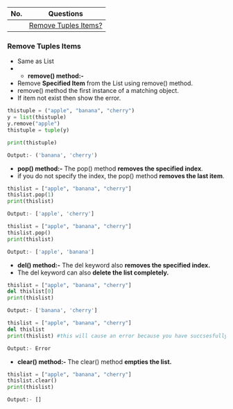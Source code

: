 |  No.  | Questions                                    |
| :---: | -------------------------------------------- |
|       | [Remove Tuples Items?](#remove-tuples-items) |

### **Remove Tuples Items**
* Same as List
* * **remove() method:-** 
* Remove **Specified Item** from the List using remove() method.
* remove() method the first instance of a matching object.
* If item not exist then show the error.
  
```python
thistuple = ("apple", "banana", "cherry")
y = list(thistuple)
y.remove("apple")
thistuple = tuple(y)

print(thistuple)

Output:- ('banana', 'cherry')
```
* **pop() method:-** The pop() method **removes the specified index**.
* if you do not specify the index, the pop() method **removes the last item**.
```python
thislist = ["apple", "banana", "cherry"]
thislist.pop(1)
print(thislist)

Output:- ['apple', 'cherry']
```
```python
thislist = ["apple", "banana", "cherry"]
thislist.pop()
print(thislist)

Output:- ['apple', 'banana']
```
* **del() method:-** The del keyword also **removes the specified index.**
* The del keyword can also **delete the list completely.**
```python
thislist = ["apple", "banana", "cherry"]
del thislist[0]
print(thislist)

Output:- ['banana', 'cherry']
```
```python
thislist = ["apple", "banana", "cherry"]
del thislist
print(thislist) #this will cause an error because you have succsesfully deleted "thislist".

Output:- Error
```
* **clear() method:-** The clear() method **empties the list.**
```python
thislist = ["apple", "banana", "cherry"]
thislist.clear()
print(thislist)

Output:- []
```